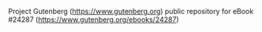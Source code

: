 Project Gutenberg (https://www.gutenberg.org) public repository for eBook #24287 (https://www.gutenberg.org/ebooks/24287)
